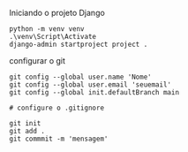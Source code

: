 Iniciando o projeto Django

```
python -m venv venv
.\venv\Script\Activate
django-admin startproject project .
```

configurar o git

```
git config --global user.name 'Nome'
git config --global user.email 'seuemail'
git config --global init.defaultBranch main

# configure o .gitignore

git init
git add .
git commmit -m 'mensagem'
```